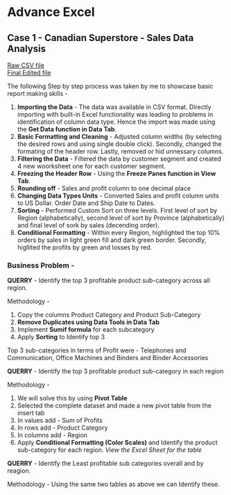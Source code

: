 # Advance Excel
## Case 1 - Canadian Superstore - Sales Data Analysis

[Raw CSV file](canadian_superstore_sales.csv)</br>
[Final Edited file](Canadian_SuperStore_Final.xlsx)

The following Step by step process was taken by me to showcase basic report making skills - 

1. **Importing the Data** - The data was available in CSV format. Directly importing with built-in Excel functionality was leading to problems in identification of column data type. Hence the import was made using the **Get Data function in Data Tab**.
2. **Basic Formatting and Cleaning** - Adjusted column widths (by selecting the desired rows and using single double click). Secondly, changed the formating of the header row. Lastly, removed or hid unnessary columns.
3. **Filtering the Data** - Filtered the data by customer segment and created 4 new woorksheet one for each customer segment.
4. **Freezing the Header Row** - Using the **Freeze Panes function in View Tab**.
5. **Rounding off** - Sales and profit column to one decimal place
6. **Changing Data Types Units** - Converted Sales and profit column units to US Dollar. Order Date and Ship Date to Dates.
7. **Sorting** - Performed Custom Sort on three levels. First level of sort by Region (alphabetically), second level of sort by Province (alphabetically) and final level of sork by sales (decending order).
8. **Conditional Formatting** - Within every Region, highlighted the top 10% orders by sales in light green fill and dark green border. Secondly, higllited the profits by green and losses by red.

### Business Problem - 
**QUERRY** - Identify the top 3 profitable product sub-category across all region.</br>

Methodology -
1. Copy the columns Product Category and Product Sub-Category
2. **Remove Duplicates using Data Tools in Data Tab**
3. Implement **Sumif formula** for each subcategory
4. Apply **Sorting** to Identify top 3

Top 3 sub-categories in terms of Profit were - Telephones and Communication, Office Machines and Binders and Binder Accessories 

**QUERRY** - Identify the top 3 profitable product sub-category in each region

Methodology -
1. We will solve this by using **Pivot Table**
2. Selected the complete dataset and made a new pivot table from the insert tab
3. In values add - Sum of Profits
4. In rows add - Product Category
5. In columns add - Region
6. Apply **Conditional Formatting (Color Scales)** and Identify the product sub-category for each region.
*View the Excel Sheet for the table*

**QUERRY** - Identify the Least profitable sub categories overall and by reagion.

Methodology - Using the same two tables as above we can Identify these.

